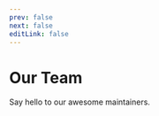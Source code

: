 ```yaml
---
prev: false
next: false
editLink: false
---
```


<script setup>
import { VPTeamMembers } from 'vitepress/theme'

const members = [
  {
    avatar: 'https://www.github.com/baumannzone.png',
    name: 'Jorge Baumann',
    title: 'Maintainer',
    links: [
      { icon: 'github', link: 'https://github.com/baumannzone' },
      { icon: 'twitter', link: 'https://twitter.com/baumannzone' }
    ]
  },
  {
    avatar: 'https://github.com/eduvilla97.png',
    name: 'Eduardo Villaverde',
    title: 'Maintainer',
    links: [
      { icon: 'github', link: 'https://github.com/eduvilla97' },
    ]
  },
  {
    avatar: 'https://www.github.com/ArshiaSaleem98.png',
    name: 'Arshia Saleem',
    title: 'Maintainer',
    links: [
      { icon: 'github', link: 'https://github.com/ArshiaSaleem98' },
    ]
  },
]
</script>

# Our Team

Say hello to our awesome maintainers.

<VPTeamMembers size="small" :members="members" />
